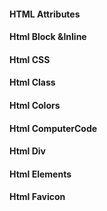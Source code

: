 #### HTML Attributes
#### Html Block &Inline
#### Html CSS
####  Html Class
#### Html Colors
#### Html ComputerCode
#### Html Div
#### Html Elements
#### Html Favicon
